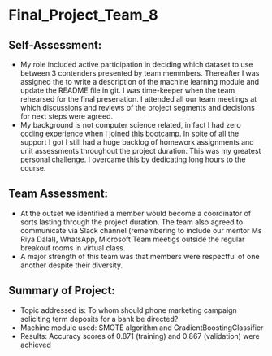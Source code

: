 # Final_Project_Team_8
## Self-Assessment:
- My role included active participation in deciding which dataset to use between 3 contenders presented by team memmbers. Thereafter I was assigned the to write a description of     the machine learning module and update the README file in git. I was time-keeper when the team rehearsed for the final presenation. I attended all our team meetings at which       discussions and reviews of the project segments and decisions for next steps were agreed.
- My background is not computer science related, in fact I had zero coding experience when I joined this bootcamp. In spite of all the support I got I still had a huge backlog of   homework assignments and unit assessments throughout the project duration. This was my greatest personal challenge. I overcame this by dedicating long hours to the course.
## Team Assessment:
- At the outset we identified a member would become a coordinator of sorts lasting through the project duration. The team also agreed to communicate via Slack channel (remembering   to include our mentor Ms Riya Dalal), WhatsApp, Microsoft Team meetigs outside the regular breakout rooms in virtual class.
- A major strength of this team was that members were respectful of one another despite their diversity.
## Summary of Project:
- Topic addressed is: To whom should phone marketing campaign soliciting term deposits for a bank be directed?
- Machine module used: SMOTE algorithm and GradientBoostingClassifier
- Results: Accuracy scores of 0.871 (training) and 0.867 (validation) were achieved
